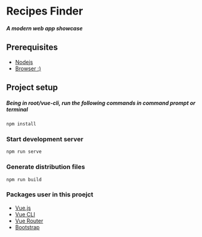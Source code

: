 # Recipes Finder
##### A modern web app showcase 

## Prerequisites
 - [Nodejs](https://nodejs.org/en/)
 - [Browser :)](https://www.google.com/chrome/b/)

## Project setup
##### Being in root/vue-cli, run the following commands in __command prompt__ or __terminal__
```
npm install
```

### Start development server
```
npm run serve
```

### Generate distribution files
```
npm run build
```
### Packages user in this proejct
 - [Vue.js](https://vuejs.org/)
 - [Vue CLI](https://cli.vuejs.org/)
 - [Vue Router](https://router.vuejs.org/)
 - [Bootstrap](https://getbootstrap.com/)